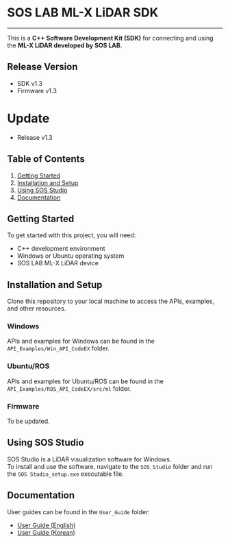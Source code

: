 # SOS LAB ML-X LiDAR SDK
---
This is a **C++ Software Development Kit (SDK)** for connecting and using the **ML-X LiDAR developed by SOS LAB**.</br>

## Release Version
- SDK v1.3
- Firmware v1.3

# Update
- Release v1.3

## Table of Contents

1. [Getting Started](#getting-started)
2. [Installation and Setup](#installation-and-setup)
3. [Using SOS Studio](#using-sos-studio)
4. [Documentation](#documentation)

## Getting Started

To get started with this project, you will need:

- C++ development environment
- Windows or Ubuntu operating system
- SOS LAB ML-X LiDAR device

## Installation and Setup

Clone this repository to your local machine to access the APIs, examples, and other resources.

### Windows

APIs and examples for Windows can be found in the `API_Examples/Win_API_CodeEX` folder.

### Ubuntu/ROS

APIs and examples for Ubuntu/ROS can be found in the `API_Examples/ROS_API_CodeEX/src/ml` folder.

### Firmware

To be updated.

## Using SOS Studio

SOS Studio is a LiDAR visualization software for Windows.</br>
To install and use the software, navigate to the `SOS_Studio` folder and run the `SOS Studio_setup.exe` executable file.

## Documentation

User guides can be found in the `User_Guide` folder:

- [User Guide (English)](User_Guide/ML-X_SDK_User_Guide_v1.2(EN).pdf)
- [User Guide (Korean)](User_Guide/ML-X_SDK_User_Guide_v1.3(KOR).pdf)
